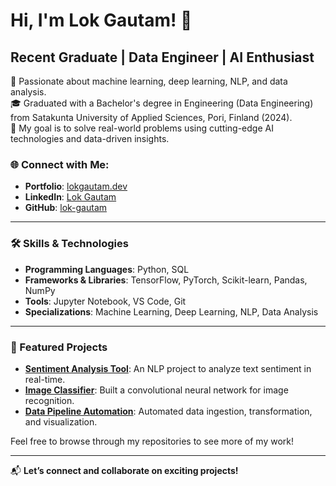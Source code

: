 # Hi, I'm Lok Gautam! 👋

## Recent Graduate | Data Engineer | AI Enthusiast  

🚀 Passionate about machine learning, deep learning, NLP, and data analysis.  
🎓 Graduated with a Bachelor's degree in Engineering (Data Engineering) from Satakunta University of Applied Sciences, Pori, Finland (2024).  
🌟 My goal is to solve real-world problems using cutting-edge AI technologies and data-driven insights.

### 🌐 Connect with Me:
- **Portfolio**: [lokgautam.dev](https://lok910.github.io/Portfolio/)
- **LinkedIn**: [Lok Gautam](https://www.linkedin.com/in/lok-gautam-07991b226/)
- **GitHub**: [lok-gautam](https://github.com/Lok910)

---

### 🛠️ Skills & Technologies
- **Programming Languages**: Python, SQL
- **Frameworks & Libraries**: TensorFlow, PyTorch, Scikit-learn, Pandas, NumPy
- **Tools**: Jupyter Notebook, VS Code, Git
- **Specializations**: Machine Learning, Deep Learning, NLP, Data Analysis

---

### 🌟 Featured Projects
- **[Sentiment Analysis Tool](#)**: An NLP project to analyze text sentiment in real-time.
- **[Image Classifier](#)**: Built a convolutional neural network for image recognition.
- **[Data Pipeline Automation](#)**: Automated data ingestion, transformation, and visualization.

Feel free to browse through my repositories to see more of my work!

---

📬 **Let’s connect and collaborate on exciting projects!**
